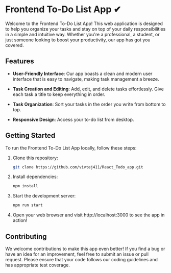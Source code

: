 # Frontend To-Do List App ✔

Welcome to the Frontend To-Do List App! This web application is designed to help you organize your tasks and stay on top of your daily responsibilities in a simple and intuitive way. Whether you're a professional, a student, or just someone looking to boost your productivity, our app has got you covered.



## Features

- **User-Friendly Interface**: Our app boasts a clean and modern user interface that is easy to navigate, making task management a breeze.

- **Task Creation and Editing**: Add, edit, and delete tasks effortlessly. Give each task a title to keep everything in order.

- **Task Organization**: Sort your tasks in the order you write from bottom to top.

- **Responsive Design**: Access your to-do list from desktop.

## Getting Started

To run the Frontend To-Do List App locally, follow these steps:

1. Clone this repository:
   ```bash
   git clone https://github.com/vivtej411/React_Todo_app.git

2. Install dependencies:
    ```bash
    npm install

3. Start the development server:
     ```bash
     npm run start

4. Open your web browser and visit http://localhost:3000 to see the app in action!

## Contributing

We welcome contributions to make this app even better! If you find a bug or have an idea for an improvement, feel free to submit an issue or pull request. Please ensure that your code follows our coding guidelines and has appropriate test coverage.

